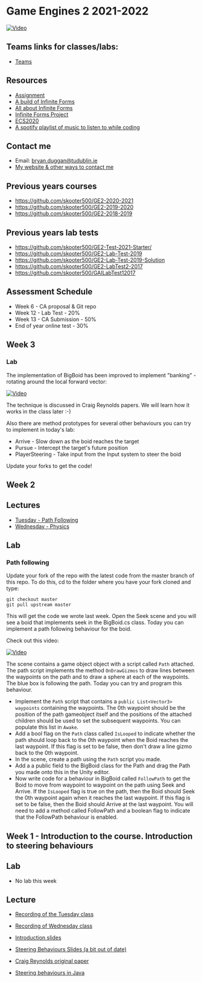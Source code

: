 # Game Engines 2 2021-2022

[![Video](http://img.youtube.com/vi/KNymjRyr27A/0.jpg)](http://www.youtube.com/watch?KNymjRyr27A)

## Teams links for classes/labs:

- [Teams](https://teams.microsoft.com/l/meetup-join/19%3ameeting_YjJjZmIxNDQtZjMyMi00MmY5LWJkZDctZWUxYmE0MTVmYTc0%40thread.v2/0?context=%7b%22Tid%22%3a%22766317cb-e948-4e5f-8cec-dabc8e2fd5da%22%2c%22Oid%22%3a%2261aab78b-a857-4647-9668-83d4cca5de03%22%7d)

## Resources
- [Assignment](ca.md)
- [A build of Infinite Forms](https://drive.google.com/file/d/1w24BcMAi6P1XmPc9D9ss6Lkro4KBvsMS/view?usp=sharing)
- [All about Infinite Forms](http://bryanduggan.org/forms)
- [Infinite Forms Project](http://github.com/skooter500/forms)
- [ECS2020](http://github.com/skooter500/ECS2020)
- [A spotify playlist of music to listen to while coding](https://open.spotify.com/user/1155805407/playlist/5NYFsIFTgNOI93hONLbqNI)

## Contact me
* Email: bryan.duggan@tudublin.ie
* [My website & other ways to contact me](http://bryanduggan.org)

## Previous years courses
- https://github.com/skooter500/GE2-2020-2021
- https://github.com/skooter500/GE2-2019-2020
- https://github.com/skooter500/GE2-2018-2019

## Previous years lab tests
- https://github.com/skooter500/GE2-Test-2021-Starter/
- https://github.com/skooter500/GE2-Lab-Test-2019
- https://github.com/skooter500/GE2-Lab-Test-2019-Solution
- https://github.com/skooter500/GE2-LabTest2-2017
- https://github.com/skooter500/GAILabTest12017
	
## Assessment Schedule	
- Week 6 - CA proposal & Git repo
- Week 12 - Lab Test - 20%
- Week 13 - CA Submission - 50%
- End of year online test - 30%

## Week 3

### Lab

The implementation of BigBoid has been improved to implement "banking" - rotating around the local forward vector: 

[![Video](http://img.youtube.com/vi/ofb9syLwAQc/0.jpg)](http://www.youtube.com/watch?v=ofb9syLwAQc)

The technique is discussed in Craig Reynolds papers. We will learn how it works in the class later :-)

Also there are method prototypes for several other behaviours you can try to implement in today's lab:

- Arrive - Slow down as the boid reaches the target
- Pursue - Intercept the target's future position
- PlayerSteering - Take input from the Input system to steer the boid  

Update your forks to get the code! 

## Week 2

## Lectures
- [Tuesday  - Path Following](https://tudublin-my.sharepoint.com/:v:/g/personal/bryan_duggan_tudublin_ie/EcpaiMOskndBoCt1WCmTqXMBKcgs9lgltEaB0tFroced8Q?e=tcDueS) 
- [Wednesday - Physics](https://tudublin-my.sharepoint.com/:v:/g/personal/bryan_duggan_tudublin_ie/ERq2JlsP7rtCkgCbPcqSI78BRKA8Pno97ZpWm0GzW-3Fvw?e=1kz5RD)

## Lab

### Path following

Update your fork of the repo with the latest code from the master branch of this repo. To do this, cd to the folder where you have your fork cloned and type:

```
git checkout master
git pull upstream master
```

This will get the code we wrote last week. Open the Seek scene and you will see a boid that implements seek in the BigBoid.cs class. Today you can implement a path following behaviour for the boid.

Check out this video:

[![Video](http://img.youtube.com/vi/eAfpnWI5jEI/0.jpg)](http://www.youtube.com/watch?v=eAfpnWI5jEI)

The scene contains a game object object with a script called ```Path``` attached. The path script implements the method ```OnDrawGizmos``` to draw lines between the waypoints on the path and to draw a sphere at each of the waypoints. The blue box is following the path. Today you can try and program this behaviour. 

- Implement the ```Path``` script that contains a ```public List<Vector3> waypoints``` containing the waypoints. The 0th waypoint should be the position of the path gameobject itself and the positions of the attached children should be used to set the subsequent waypoints. You can populate this list in ```Awake```. 
- Add a bool flag on the ```Path``` class called ```IsLooped``` to indicate whether the path should loop back to the 0th waypoint when the Boid reaches the last waypoint. If this flag is set to be false, then don't draw a line gizmo back to the 0th waypoint.
- In the scene, create a path using the ```Path``` script you made.
- Add a a public field to the BigBoid class for the Path and drag the Path you made onto this in the Unity editor. 
- Now write code for a behaviour in BigBoid called ```FollowPath``` to get the Boid to move from waypoint to waypoint on the path using Seek and Arrive. If the ```IsLooped``` flag is true on the path, then the Boid should Seek the 0th waypoint again when it reaches the last waypoint. If this flag is set to be false, then the Boid should Arrive at the last waypoint. You will need to add a method called FollowPath and a boolean flag to indicate that the FollowPath behaviour is enabled. 

## Week 1 - Introduction to the course. Introduction to steering behaviours

## Lab
- No lab this week

## Lecture
- [Recording of the Tuesday class](https://tudublin-my.sharepoint.com/:v:/g/personal/bryan_duggan_tudublin_ie/EfemBBy2hsNIv5BpPNtfjs0BGBaku7AHcH8YRpsPUbJaSw)
- [Recording of Wednesday class](https://tudublin-my.sharepoint.com/personal/bryan_duggan_tudublin_ie/_layouts/15/onedrive.aspx?id=%2Fpersonal%2Fbryan%5Fduggan%5Ftudublin%5Fie%2FDocuments%2FRecordings%2FGame%20Engines%202%20Class%2D20220126%5F130312%2DMeeting%20Recording%2Emp4&parent=%2Fpersonal%2Fbryan%5Fduggan%5Ftudublin%5Fie%2FDocuments%2FRecordings)

- [Introduction slides](https://tudublin-my.sharepoint.com/:p:/g/personal/bryan_duggan_tudublin_ie/EVB8iHL_Cy1DvVT1BW5SSd8BiP7R3pY7lBQoMN8Tmq0isw?e=s1TB2n)
- [Steering Behaviours Slides (a bit out of date)](https://drive.google.com/file/d/1nQeVLqhNY1JvAZQK_BgMxUoVr7w1VPUE/view?usp=sharing)
- [Craig Reynolds original paper](https://www.red3d.com/cwr/papers/1999/gdc99steer.pdf)
- [Steering behaviours in Java](https://www.red3d.com/cwr/steer/)